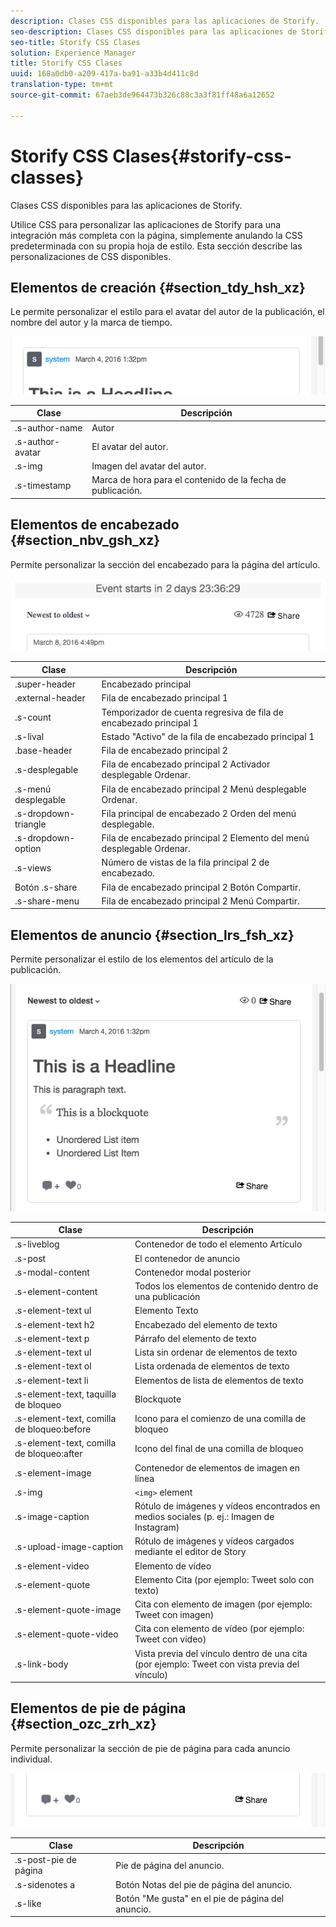 ```yaml
---
description: Clases CSS disponibles para las aplicaciones de Storify.
seo-description: Clases CSS disponibles para las aplicaciones de Storify.
seo-title: Storify CSS Clases
solution: Experience Manager
title: Storify CSS Clases
uuid: 168a0db0-a209-417a-ba91-a33b4d411c8d
translation-type: tm+mt
source-git-commit: 67aeb3de964473b326c88c3a3f81ff48a6a12652

---
```



# Storify CSS Clases{#storify-css-classes}

Clases CSS disponibles para las aplicaciones de Storify.

Utilice CSS para personalizar las aplicaciones de Storify para una integración más completa con la página, simplemente anulando la CSS predeterminada con su propia hoja de estilo. Esta sección describe las personalizaciones de CSS disponibles.

## Elementos de creación {#section_tdy_hsh_xz}

Le permite personalizar el estilo para el avatar del autor de la publicación, el nombre del autor y la marca de tiempo.

![](assets/StorifyAuthorCSS.png)

| Clase | Descripción |
|---|---|
| .s-author-name | Autor |
| .s-author-avatar | El avatar del autor. |
| .s-img | Imagen del avatar del autor. |
| .s-timestamp | Marca de hora para el contenido de la fecha de publicación. |

## Elementos de encabezado {#section_nbv_gsh_xz}

Permite personalizar la sección del encabezado para la página del artículo.

![](assets/StorifyHeaderCSS-countdown-1.png)

| **Clase** | **Descripción** |
|---|---|
| .super-header | Encabezado principal |
| .external-header | Fila de encabezado principal 1 |
| .s-count | Temporizador de cuenta regresiva de fila de encabezado principal 1 |
| .s-lival | Estado "Activo" de la fila de encabezado principal 1 |
| .base-header | Fila de encabezado principal 2 |
| .s-desplegable | Fila de encabezado principal 2 Activador desplegable Ordenar. |
| .s-menú desplegable | Fila de encabezado principal 2 Menú desplegable Ordenar. |
| .s-dropdown-triangle | Fila principal de encabezado 2 Orden del menú desplegable. |
| .s-dropdown-option | Fila de encabezado principal 2 Elemento del menú desplegable Ordenar. |
| .s-views | Número de vistas de la fila principal 2 de encabezado. |
| Botón .s-share | Fila de encabezado principal 2 Botón Compartir. |
| .s-share-menu | Fila de encabezado principal 2 Menú Compartir. |

## Elementos de anuncio {#section_lrs_fsh_xz}

Permite personalizar el estilo de los elementos del artículo de la publicación.

![](assets/StorifyPostCSS.png)

| **Clase** | **Descripción** |
|---|---|
| .s-liveblog | Contenedor de todo el elemento Artículo |
| .s-post | El contenedor de anuncio |
| .s-modal-content | Contenedor modal posterior |
| .s-element-content | Todos los elementos de contenido dentro de una publicación |
| .s-element-text ul | Elemento Texto |
| .s-element-text h2 | Encabezado del elemento de texto |
| .s-element-text p | Párrafo del elemento de texto |
| .s-element-text ul | Lista sin ordenar de elementos de texto |
| .s-element-text ol | Lista ordenada de elementos de texto |
| .s-element-text li | Elementos de lista de elementos de texto |
| .s-element-text, taquilla de bloqueo | Blockquote |
| .s-element-text, comilla de bloqueo:before | Icono para el comienzo de una comilla de bloqueo |
| .s-element-text, comilla de bloqueo:after | Icono del final de una comilla de bloqueo |
| .s-element-image | Contenedor de elementos de imagen en línea |
| .s-img | `<img>` element |
| .s-image-caption | Rótulo de imágenes y vídeos encontrados en medios sociales (p. ej.: Imagen de Instagram) |
| .s-upload-image-caption | Rótulo de imágenes y vídeos cargados mediante el editor de Story |
| .s-element-video | Elemento de vídeo |
| .s-element-quote | Elemento Cita (por ejemplo: Tweet solo con texto) |
| .s-element-quote-image | Cita con elemento de imagen (por ejemplo: Tweet con imagen) |
| .s-element-quote-video | Cita con elemento de vídeo (por ejemplo: Tweet con video) |
| .s-link-body | Vista previa del vínculo dentro de una cita (por ejemplo: Tweet con vista previa del vínculo) |

## Elementos de pie de página {#section_ozc_zrh_xz}

Permite personalizar la sección de pie de página para cada anuncio individual.

![](assets/storify_CSS_footer.png)

| **Clase** | **Descripción** |
|---|---|
| .s-post-pie de página | Pie de página del anuncio. |
| .s-sidenotes a | Botón Notas del pie de página del anuncio. |
| .s-like | Botón "Me gusta" en el pie de página del anuncio. |
